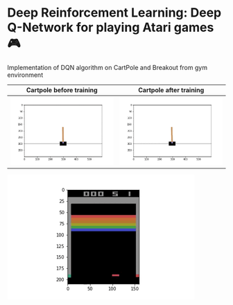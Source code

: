 # Deep Reinforcement Learning: Deep Q-Network for playing Atari games 🎮

Implementation of DQN algorithm on CartPole and Breakout from gym environment

Cartpole before training           |  Cartpole after training
:---------------------------------:|:---------------------------------:
![](Cartpole_before_training.gif)  |  ![](Cartpole_after_training.gif)


![](breakout_before_training.gif)
